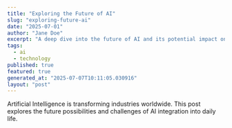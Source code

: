 ```yaml
---
title: "Exploring the Future of AI"
slug: "exploring-future-ai"
date: "2025-07-01"
author: "Jane Doe"
excerpt: "A deep dive into the future of AI and its potential impact on various sectors."
tags:
  - ai
  - technology
published: true
featured: true
generated_at: "2025-07-07T10:11:05.030916"
layout: "post"
---
```


Artificial Intelligence is transforming industries worldwide. This post explores the future possibilities and challenges of AI integration into daily life.